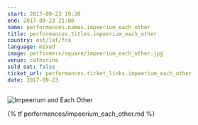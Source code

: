 ```yaml
---
start: 2017-09-23 19:30
end: 2017-09-23 21:00
name: performances.names.impeerium_each_other
title: performances.titles.impeerium_each_other
country: est/lat/fra
language: mixed
image: performers/square/impeerium_each_other.jpg
venue: catherine
sold_out: false
ticket_url: performances.ticket_links.impeerium_each_other
date: 2017-09-23
---
```


<picture>
    <source media="(min-width: 1200px)" srcset="{% asset_path performers/wide/impeerium_each_other_large.jpg %}">
    <source media="(min-width: 768px)" srcset="{% asset_path performers/wide/impeerium_each_other_large.jpg %}">
    <img src="{% asset_path performers/square/impeerium_each_other.jpg %}" alt="Impeerium and Each Other">
</picture>

{% tf performances/impeerium_each_other.md %}
